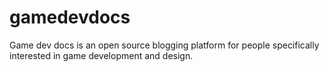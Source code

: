 # gamedevdocs
Game dev docs is an open source blogging platform for people specifically interested in game development and design.
